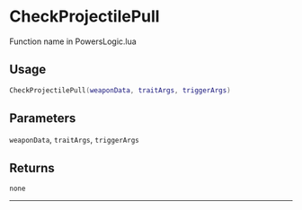 # CheckProjectilePull
Function name in PowersLogic.lua
## Usage
```lua
CheckProjectilePull(weaponData, traitArgs, triggerArgs)
```
## Parameters
`weaponData`, `traitArgs`, `triggerArgs`
## Returns
`none`

---